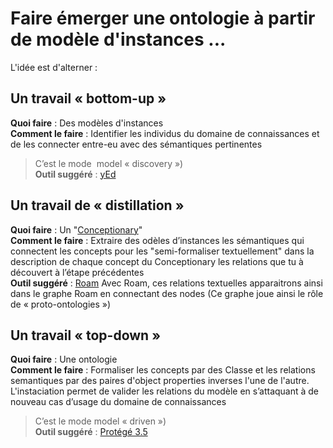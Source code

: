 Faire émerger une ontologie à partir de modèle d'instances ...
==

L'idée est d'alterner :

Un travail « bottom-up »
-
__Quoi faire__ : Des modèles d'instances   
__Comment le faire__ : Identifier les individus du domaine de connaissances et de les connecter entre-eu avec des sémantiques pertinentes   
> C’est le mode  model « discovery »)   
__Outil suggéré__ : <a href="https://www.yworks.com/products/yed">yEd</a>

Un travail de « distillation » 
-
__Quoi faire__ : Un "<a href="https://github.com/iPlumb3r/BizApp-Spec-Methodo/tree/master/2_Deliverables/Conceptionary">Conceptionary</a>"    
__Comment le faire__ : Extraire des odèles d’instances les sémantiques qui connectent les concepts pour les "semi-formaliser textuellement"  dans la description de chaque concept du Conceptionary les relations que tu à découvert à l’étape précédentes   
__Outil suggéré__ : <a href="https://roamresearch.com/">Roam</a>
Avec Roam, ces relations textuelles  apparaitrons ainsi dans le graphe Roam en connectant des nodes
(Ce graphe joue ainsi le rôle de « proto-ontologies »)

 Un travail « top-down » 
 -
__Quoi faire__ : Une ontologie   
__Comment le faire__  : Formaliser les concepts par des Classe et les relations semantiques par des paires d'object properties inverses l'une de l'autre. L'instaciation permet de valider les relations du modèle en s’attaquant à de nouveau cas d’usage du domaine de connaissances   
> C’est le mode model « driven »)   
__Outil suggéré__ : <a href="https://protege.stanford.edu/download/protege/3.5/installanywhere/Web_Installers/">Protégé 3.5</a>

